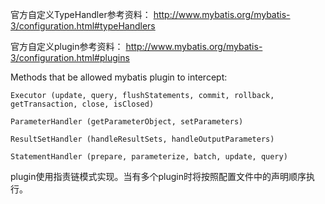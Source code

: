 官方自定义TypeHandler参考资料：
http://www.mybatis.org/mybatis-3/configuration.html#typeHandlers 


官方自定义plugin参考资料：
http://www.mybatis.org/mybatis-3/configuration.html#plugins


Methods that be allowed mybatis plugin to intercept:

    Executor (update, query, flushStatements, commit, rollback, getTransaction, close, isClosed)
     
    ParameterHandler (getParameterObject, setParameters) 
    
    ResultSetHandler (handleResultSets, handleOutputParameters) 
    
    StatementHandler (prepare, parameterize, batch, update, query) 
    
plugin使用指责链模式实现。当有多个plugin时将按照配置文件中的声明顺序执行。
